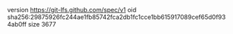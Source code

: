 version https://git-lfs.github.com/spec/v1
oid sha256:29875926fc244ae1fb85742fca2db1fc1cce1bb615917089cef65d0f934ab0ff
size 3677
